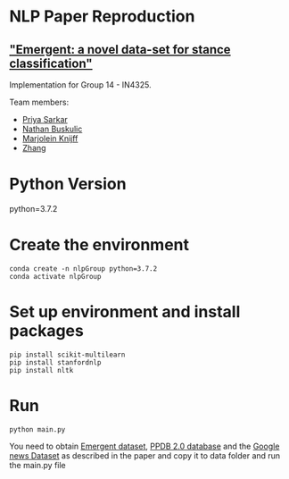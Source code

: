 # NLP Paper Reproduction 
## ["Emergent: a novel data-set for stance classification"](https://www.aclweb.org/anthology/N16-1138)

Implementation for Group 14 -  IN4325.

Team members:
 * [Priya Sarkar](https://www.linkedin.com/in/priyasarka)
 * [Nathan Buskulic](https://www.tudelft.nl/ewi/)
 * [Marjolein Knijff](https://www.tudelft.nl/ewi/)
 * [Zhang](https://www.tudelft.nl/ewi/)
 
# Python Version 
python=3.7.2

# Create the environment
```
conda create -n nlpGroup python=3.7.2
conda activate nlpGroup
```

# Set up environment and install packages
```
pip install scikit-multilearn
pip install stanfordnlp
pip install nltk
```

# Run 
```
python main.py 
```
You need to obtain [Emergent dataset](https://github.com/willferreira/mscproject), [PPDB 2.0 database](http://paraphrase.org/#/) and the [Google news Dataset](https://drive.google.com/file/d/0B7XkCwpI5KDYNlNUTTlSS21pQmM/edit) as described in the paper and copy it to data folder and run the main.py file

